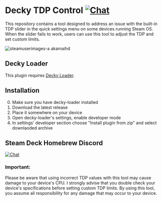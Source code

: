 # Decky TDP Control [![Chat](https://img.shields.io/badge/chat-on%20discord-7289da.svg)](https://deckbrew.xyz/discord)

This repository contains a tool designed to address an issue with the built-in TDP slider in the quick settings menu on some devices running Steam OS. When the slider fails to work, users can use this tool to adjust the TDP and set custom limits.

![steamuserimages-a akamaihd](https://github.com/Maclay74/decky-tdp-control/assets/5504685/bb89ef24-d7dc-4777-aee0-135086233ddb)

## Decky Loader
This plugin requires [Decky Loader](https://github.com/SteamDeckHomebrew/decky-loader). 

## Installation
0. Make sure you have decky-loader installed
1. Download the latest release
2. Place it somewhere on your device
3. Open decky-loader's settings, enable developer mode
4. In settings' developer section choose "Install plugin from zip" and select downlaoded archive

## Steam Deck Homebrew Discord
[![Chat](https://img.shields.io/badge/chat-on%20discord-7289da.svg)](https://deckbrew.xyz/discord)

### Important: 
Please be aware that using incorrect TDP values with this tool may cause damage to your device's CPU. I strongly advise that you double check your device's specifications before setting custom TDP limits. By using this tool, you assume all responsibility for any damage that may occur to your device.
